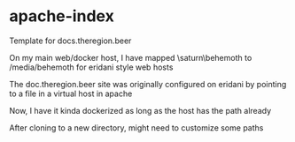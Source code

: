 # apache-index
Template for docs.theregion.beer

On my main web/docker host, I have mapped \\saturn\behemoth to /media/behemoth for eridani style web hosts

The doc.theregion.beer site was originally configured on eridani by pointing to a file in a virtual host in apache

Now, I have it kinda dockerized as long as the host has the path already

After cloning to a new directory, might need to customize some paths
